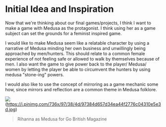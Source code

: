 # Initial Idea and Inspiration

Now that we're thinking about our final games/projects, I think I want to make a game with Medusa as the protagonist. I think using her as a game subject can set the grounds for a feminist inspired game.

I would like to make Medusa seem like a relatable character by using a narrative of Medusa minding her own business and unwillingly being approached by men/hunters. This should relate to a common female experience of not feeling safe or allowed to walk by themselves because of men. I also want the game to give power back to the player/ Medusa/ women by letting the player be able to circumvent the hunters by using medusa "stone-ing" powers.

I would also like to use the concept of mirroring as a game mechanic some how, since mirrors and reflection are a common theme in Medusa folklore.

![](https://i.pinimg.com/736x/97/38/4d/97384d657d34ea44f2776c04310e5e3d.jpg)
(https://i.pinimg.com/736x/97/38/4d/97384d657d34ea44f2776c04310e5e3d.jpg) 
>Rihanna as Medusa for Go British Magazine
